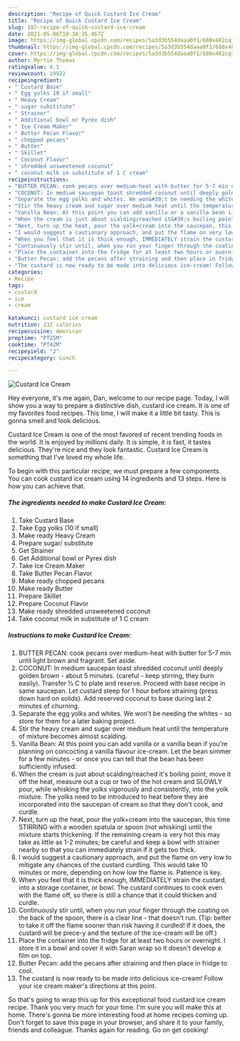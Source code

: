 ```yaml
---
description: "Recipe of Quick Custard Ice Cream"
title: "Recipe of Quick Custard Ice Cream"
slug: 187-recipe-of-quick-custard-ice-cream
date: 2021-05-06T18:38:35.467Z
image: https://img-global.cpcdn.com/recipes/5a3d3b554daaa0f1/680x482cq70/custard-ice-cream-recipe-main-photo.jpg
thumbnail: https://img-global.cpcdn.com/recipes/5a3d3b554daaa0f1/680x482cq70/custard-ice-cream-recipe-main-photo.jpg
cover: https://img-global.cpcdn.com/recipes/5a3d3b554daaa0f1/680x482cq70/custard-ice-cream-recipe-main-photo.jpg
author: Myrtie Thomas
ratingvalue: 4.1
reviewcount: 19922
recipeingredient:
- " Custard Base"
- " Egg yolks 10 if small"
- " Heavy Cream"
- " sugar substitute"
- " Strainer"
- " Additional bowl or Pyrex dish"
- " Ice Cream Maker"
- " Butter Pecan Flavor"
- " chopped pecans"
- " Butter"
- " Skillet"
- " Coconut Flavor"
- " shredded unsweetened coconut"
- " coconut milk in substitute of 1 C cream"
recipeinstructions:
- "BUTTER PECAN: cook pecans over medium-heat with butter for 5-7 min until light brown and fragrant. Set aside."
- "COCONUT: In medium saucepan toast shredded coconut until deeply golden brown - about 5 minutes. (careful - keep stirring, they burn easily). Transfer ½ C to plate and reserve. Proceed with base recipe in same saucepan. Let custard steep for 1 hour before straining (press down hard on solids). Add reserved coconut to base during last 2 minutes of churning."
- "Separate the egg yolks and whites. We won&#39;t be needing the whites - so store for them for a later baking project."
- "Stir the heavy cream and sugar over medium heat until the temperature of mixture becomes almost scalding."
- "Vanilla Bean: At this point you can add vanilla or a vanilla bean if you&#39;re planning on concocting a vanilla flavour ice-cream. Let the bean simmer for a few minutes - or once you can tell that the bean has been sufficiently infused."
- "When the cream is just about scalding/reached it&#39;s boiling point, move it off the heat, measure out a cup or two of the hot cream and SLOWLY pour, while whisking the yolks vigorously and consistently, into the yolk mixture. The yolks need to be introduced to heat before they are incorporated into the saucepan of cream so that they don&#39;t cook, and curdle."
- "Next, turn up the heat, pour the yolk+cream into the saucepan, this time STIRRING with a wooden spatula or spoon (not whisking) until the mixture starts thickening. If the remaining cream is very hot this may take as little as 1-2 minutes; be careful and keep a bowl with strainer nearby so that you can immediately strain if it gets too thick."
- "I would suggest a cautionary approach, and put the flame on very low to mitigate any chances of the custard curdling. This would take 10 minutes or more, depending on how low the flame is. Patience is key."
- "When you feel that it is thick enough, IMMEDIATELY strain the custard, into a storage container, or bowl. The custard continues to cook even with the flame off, so there is still a chance that it could thicken and curdle."
- "Continuously stir until, when you run your finger through the coating on the back of the spoon, there is a clear line - that doesn&#39;t run. (Tip: better to take it off the flame sooner than risk having it curdled! If it does, the custard will be piece-y and the texture of the ice-cream will be off.)"
- "Place the container into the fridge for at least two hours or overnight. I store it in a bowl and cover it with Saran wrap so it doesn&#39;t develop a film on top."
- "Butter Pecan: add the pecans after straining and then place in fridge to cool."
- "The custard is now ready to be made into delicious ice-cream! Follow your ice cream maker&#39;s directions at this point."
categories:
- Recipe
tags:
- custard
- ice
- cream

katakunci: custard ice cream 
nutrition: 232 calories
recipecuisine: American
preptime: "PT25M"
cooktime: "PT42M"
recipeyield: "2"
recipecategory: Lunch

---
```



![Custard Ice Cream](https://img-global.cpcdn.com/recipes/5a3d3b554daaa0f1/680x482cq70/custard-ice-cream-recipe-main-photo.jpg)

Hey everyone, it's me again, Dan, welcome to our recipe page. Today, I will show you a way to prepare a distinctive dish, custard ice cream. It is one of my favorites food recipes. This time, I will make it a little bit tasty. This is gonna smell and look delicious.



Custard Ice Cream is one of the most favored of recent trending foods in the world. It is enjoyed by millions daily. It is simple, it is fast, it tastes delicious. They're nice and they look fantastic. Custard Ice Cream is something that I've loved my whole life.


To begin with this particular recipe, we must prepare a few components. You can cook custard ice cream using 14 ingredients and 13 steps. Here is how you can achieve that.

<!--inarticleads1-->

##### The ingredients needed to make Custard Ice Cream:

1. Take  Custard Base
1. Take  Egg yolks (10 if small)
1. Make ready  Heavy Cream
1. Prepare  sugar/ substitute
1. Get  Strainer
1. Get  Additional bowl or Pyrex dish
1. Take  Ice Cream Maker
1. Take  Butter Pecan Flavor
1. Make ready  chopped pecans
1. Make ready  Butter
1. Prepare  Skillet
1. Prepare  Coconut Flavor
1. Make ready  shredded unsweetened coconut
1. Take  coconut milk in substitute of 1 C cream




<!--inarticleads2-->

##### Instructions to make Custard Ice Cream:

1. BUTTER PECAN: cook pecans over medium-heat with butter for 5-7 min until light brown and fragrant. Set aside.
1. COCONUT: In medium saucepan toast shredded coconut until deeply golden brown - about 5 minutes. (careful - keep stirring, they burn easily). Transfer ½ C to plate and reserve. Proceed with base recipe in same saucepan. Let custard steep for 1 hour before straining (press down hard on solids). Add reserved coconut to base during last 2 minutes of churning.
1. Separate the egg yolks and whites. We won&#39;t be needing the whites - so store for them for a later baking project.
1. Stir the heavy cream and sugar over medium heat until the temperature of mixture becomes almost scalding.
1. Vanilla Bean: At this point you can add vanilla or a vanilla bean if you&#39;re planning on concocting a vanilla flavour ice-cream. Let the bean simmer for a few minutes - or once you can tell that the bean has been sufficiently infused.
1. When the cream is just about scalding/reached it&#39;s boiling point, move it off the heat, measure out a cup or two of the hot cream and SLOWLY pour, while whisking the yolks vigorously and consistently, into the yolk mixture. The yolks need to be introduced to heat before they are incorporated into the saucepan of cream so that they don&#39;t cook, and curdle.
1. Next, turn up the heat, pour the yolk+cream into the saucepan, this time STIRRING with a wooden spatula or spoon (not whisking) until the mixture starts thickening. If the remaining cream is very hot this may take as little as 1-2 minutes; be careful and keep a bowl with strainer nearby so that you can immediately strain if it gets too thick.
1. I would suggest a cautionary approach, and put the flame on very low to mitigate any chances of the custard curdling. This would take 10 minutes or more, depending on how low the flame is. Patience is key.
1. When you feel that it is thick enough, IMMEDIATELY strain the custard, into a storage container, or bowl. The custard continues to cook even with the flame off, so there is still a chance that it could thicken and curdle.
1. Continuously stir until, when you run your finger through the coating on the back of the spoon, there is a clear line - that doesn&#39;t run. (Tip: better to take it off the flame sooner than risk having it curdled! If it does, the custard will be piece-y and the texture of the ice-cream will be off.)
1. Place the container into the fridge for at least two hours or overnight. I store it in a bowl and cover it with Saran wrap so it doesn&#39;t develop a film on top.
1. Butter Pecan: add the pecans after straining and then place in fridge to cool.
1. The custard is now ready to be made into delicious ice-cream! Follow your ice cream maker&#39;s directions at this point.




So that's going to wrap this up for this exceptional food custard ice cream recipe. Thank you very much for your time. I'm sure you will make this at home. There's gonna be more interesting food at home recipes coming up. Don't forget to save this page in your browser, and share it to your family, friends and colleague. Thanks again for reading. Go on get cooking!
